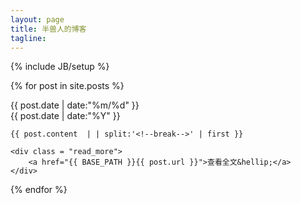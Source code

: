 ```yaml
---
layout: page
title: 半兽人的博客
tagline: 
---
```

{% include JB/setup %}

{% for post in site.posts %}
<div class = "card">
	<div  class = "date_label">
		<div class="day_month">
      		{{ post.date | date:"%m/%d" }}
      	</div>
      	<div class="year">
      		{{ post.date | date:"%Y" }}
      	</div>
	</div> 
	
	{{ post.content  | | split:'<!--break-->' | first }}
	
	<div class = "read_more">
		<a href="{{ BASE_PATH }}{{ post.url }}">查看全文&hellip;</a>
	</div>
</div>
{% endfor %}

